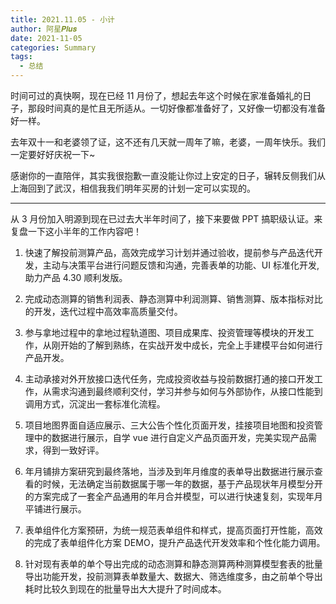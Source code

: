 ```yaml
---
title: 2021.11.05 - 小计
author: 阿星𝑷𝒍𝒖𝒔
date: 2021-11-05
categories: Summary
tags:
  - 总结
---
```


时间可过的真快啊，现在已经 11 月份了，想起去年这个时候在家准备婚礼的日子，那段时间真的是忙且无所适从。一切好像都准备好了，又好像一切都没有准备好一样。

去年双十一和老婆领了证，这不还有几天就一周年了嘛，老婆，一周年快乐。我们一定要好好庆祝一下~

感谢你的一直陪伴，其实我很抱歉一直没能让你过上安定的日子，辗转反侧我们从上海回到了武汉，相信我我们明年买房的计划一定可以实现的。

---

从 3 月份加入明源到现在已过去大半年时间了，接下来要做 PPT 搞职级认证。来复盘一下这小半年的工作内容吧！

1. 快速了解投前测算产品，高效完成学习计划并通过验收，提前参与产品迭代开发，主动与决策平台进行问题反馈和沟通，完善表单的功能、UI 标准化开发,助力产品 4.30 顺利发版。

2. 完成动态测算的销售利润表、静态测算中利润测算、销售测算、版本指标对比的开发，迭代过程中高效率高质量交付。

3. 参与拿地过程中的拿地过程轨道图、项目成果库、投资管理等模块的开发工作，从刚开始的了解到熟练，在实战开发中成长，完全上手建模平台如何进行产品开发。

4. 主动承接对外开放接口迭代任务，完成投资收益与投前数据打通的接口开发工作，从需求沟通到最终顺利交付，学习并参与如何与外部协作，从接口性能到调用方式，沉淀出一套标准化流程。

5. 项目地图界面自适应展示、三大公告个性化页面开发，挂接项目地图和投资管理中的数据进行展示，自学 vue 进行自定义产品页面开发，完美实现产品需求，得到一致好评。

6. 年月铺排方案研究到最终落地，当涉及到年月维度的表单导出数据进行展示查看的时候，无法确定当前数据属于哪一年的数据，基于产品现状年月模型分开的方案完成了一套全产品通用的年月合并模型，可以进行快速复刻，实现年月平铺进行展示。

7. 表单组件化方案预研，为统一规范表单组件和样式，提高页面打开性能，高效的完成了表单组件化方案 DEMO，提升产品迭代开发效率和个性化能力调用。

8. 针对现有表单的单个导出完成的动态测算和静态测算两种测算模型套表的批量导出功能开发，投前测算表单数量大、数据大、筛选维度多，由之前单个导出耗时比较久到现在的批量导出大大提升了时间成本。
